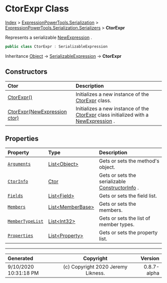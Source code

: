 ﻿# CtorExpr Class

[Index](../index.md) > [ExpressionPowerTools.Serialization](ExpressionPowerTools.Serialization.a.md) > [ExpressionPowerTools.Serialization.Serializers](ExpressionPowerTools.Serialization.Serializers.n.md) > **CtorExpr**

Represents a serializable [NewExpression](https://docs.microsoft.com/dotnet/api/system.linq.expressions.newexpression) .

```csharp
public class CtorExpr : SerializableExpression
```

Inheritance [Object](https://docs.microsoft.com/dotnet/api/system.object) → [SerializableExpression](ExpressionPowerTools.Serialization.Serializers.SerializableExpression.cs.md) → **CtorExpr**

## Constructors

| Ctor | Description |
| :-- | :-- |
| [CtorExpr()](ExpressionPowerTools.Serialization.Serializers.CtorExpr.ctor.md#ctorexpr) | Initializes a new instance of the [CtorExpr](ExpressionPowerTools.Serialization.Serializers.CtorExpr.cs.md) class. |
| [CtorExpr(NewExpression ctor)](ExpressionPowerTools.Serialization.Serializers.CtorExpr.ctor.md#ctorexprnewexpression-ctor) | Initializes a new instance of the [CtorExpr](ExpressionPowerTools.Serialization.Serializers.CtorExpr.cs.md) class            initialized with a [NewExpression](https://docs.microsoft.com/dotnet/api/system.linq.expressions.newexpression) . |
## Properties

| Property | Type | Description |
| :-- | :-- | :-- |
| [`Arguments`](ExpressionPowerTools.Serialization.Serializers.CtorExpr.Arguments.prop.md) | [List&lt;Object>](https://docs.microsoft.com/dotnet/api/system.collections.generic.list-1) | Gets or sets the method's object. |
| [`CtorInfo`](ExpressionPowerTools.Serialization.Serializers.CtorExpr.CtorInfo.prop.md) | [Ctor](ExpressionPowerTools.Serialization.Serializers.Ctor.cs.md) | Gets or sets the serializable [ConstructorInfo](https://docs.microsoft.com/dotnet/api/system.reflection.constructorinfo) . |
| [`Fields`](ExpressionPowerTools.Serialization.Serializers.CtorExpr.Fields.prop.md) | [List&lt;Field>](https://docs.microsoft.com/dotnet/api/system.collections.generic.list-1) | Gets or sets the field list. |
| [`Members`](ExpressionPowerTools.Serialization.Serializers.CtorExpr.Members.prop.md) | [List&lt;MemberBase>](https://docs.microsoft.com/dotnet/api/system.collections.generic.list-1) | Gets or sets the members. |
| [`MemberTypeList`](ExpressionPowerTools.Serialization.Serializers.CtorExpr.MemberTypeList.prop.md) | [List&lt;Int32>](https://docs.microsoft.com/dotnet/api/system.collections.generic.list-1) | Gets or sets the list of member types. |
| [`Properties`](ExpressionPowerTools.Serialization.Serializers.CtorExpr.Properties.prop.md) | [List&lt;Property>](https://docs.microsoft.com/dotnet/api/system.collections.generic.list-1) | Gets or sets the property list. |


---

| Generated | Copyright | Version |
| :-- | :-: | --: |
| 9/10/2020 10:31:18 PM | (c) Copyright 2020 Jeremy Likness. | 0.8.7-alpha |
